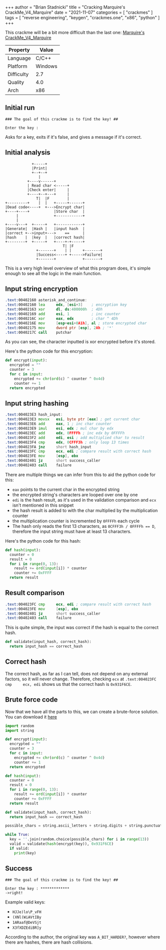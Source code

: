 +++
author = "Brian Stadnicki"
title = "Cracking Marquire's CrackMe_V4_Marquire"
date = "2021-11-07"
categories = [ "crackmes" ]
tags = [ "reverse engineering", "keygen", "crackmes.one", "x86", "python" ]
+++

This crackme will be a bit more difficult than the last one: [Marquire's CrackMe_V4_Marquire](https://crackmes.one/crackme/6152314933c5d458fcb36665)

Property     | Value
-------------|------------
Language     | C/C++
Platform     | Windows
Difficulty   | 2.7
Quality      | 4.0
Arch         | x86

## Initial run
```
### The goal of this crackme is to find the key! ##

Enter the key :
```

Asks for a key, exits if it's false, and gives a message if it's correct.

## Initial analysis
```
            +-----+
            |Print|
            +--+--+
               |
          +----v------+
          | Read char <-----+
          |Check enter|     |
          +----+--+---+     |
              T|  |F        |
+---------+    |  |   +-----+------+
|Dead code<----+  +--->Encrypt char|
+----+----+           |Store char  |
     |                +------------+
     |
+----v---+  +-----+   +------------+
|Generate|  |Hash |   |input hash  |
|correct +-->input+--->    ==      |
|hash    |  |key  |   |correct hash|
+--------+  +-----+   +----+-+-----+
                          T| |F
              +-------+    | |     +-------+
              |Success<----+ +----->Failure|
              +-------+            +-------+
```
This is a very high level overview of what this program does, it's simple enough to see all the logic in the main function.

## Input string encryption

```asm
.text:00402160 asterisk_and_continue:
.text:00402160 lea     edx, [esi+3]    ; encryption key
.text:00402163 xor     dl, ds:400000h  ; 4Dh
.text:00402169 add     esi, 1          ; inc counter
.text:0040216C xor     eax, edx        ; char ^ 4Dh
.text:0040216E mov     [esp+esi+0A1h], al ; store encrypted char
.text:00402175 mov     dword ptr [esp], 2Ah ; '*'
.text:0040217C call    putchar
```

As you can see, the character inputted is xor encrypted before it's stored.

Here's the python code for this encryption:
```python
def encrypt(input):
  encrypted = ""
  counter = 3
  for c in input:
    encrypted += chr(ord(c) ^ counter ^ 0x4d)
    counter += 1
  return encrypted
```

## Input string hashing

```asm
.text:004023E3 hash_input:
.text:004023E3 movsx   esi, byte ptr [eax] ; get current char
.text:004023E6 add     eax, 1 ; inc char counter
.text:004023E9 imul    esi, edx ; mul char by edx
.text:004023EC add     edx, 0FFFFh ; inc edx by 0FFFFh
.text:004023F2 add     edi, esi ; add multiplied char to result
.text:004023F4 cmp     edx, 0CFFF3h ; only loop 13 times
.text:004023FA jnz     short hash_input
.text:004023FC cmp     ecx, edi ; compare result with correct hash
.text:004023FE mov     [esp], ebx
.text:00402401 jz      short success_caller
.text:00402403 call    failure
```

There are multiple things we can infer from this to aid the python code for this:
 - `eax` points to the current char in the encrypted string
 - the encrypted string's characters are looped over one by one
 - `edi` is the hash result, as it's used in the validation comparison and `ecx` isn't mentioned in this snippet
 - the hash result is added to with the char multiplied by the multiplication counter
 - the multiplication counter is incremented by `0FFFFh` each cycle
 - The hash only reads the first 13 characters, as `0CFFF3h / 0FFFFh == D`, therefore the input string must have at least 13 characters.

Here's the python code for this hash:
```python
def hash(input):
  counter = 0
  result = 0
  for i in range(0, 13):
    result += ord(input[i]) * counter
    counter += 0xFFFF
  return result
```

## Result comparison

```asm
.text:004023FC cmp     ecx, edi ; compare result with correct hash
.text:004023FE mov     [esp], ebx
.text:00402401 jz      short success_caller
.text:00402403 call    failure
```

This is quite simple, the input was correct if the hash is equal to the correct hash.

```python
def validate(input_hash, correct_hash):
  return input_hash == correct_hash
```

## Correct hash
The correct hash, as far as I can tell, does not depend on any external factors, so it will never change. Therefore, checking `ecx` at `.text:004023FC cmp     ecx, edi` shows us that the correct hash is `0x931F6CE`.

## Brute force code
Now that we have all the parts to this, we can create a brute-force solution. You can download it [here](/posts/crackmes-marquier-crackme-v4-marquire/keygen.py)

```python
import random
import string

def encrypt(input):
  encrypted = ""
  counter = 3
  for c in input:
    encrypted += chr(ord(c) ^ counter ^ 0x4d)
    counter += 1
  return encrypted

def hash(input):
  counter = 0
  result = 0
  for i in range(0, 13):
    result += ord(input[i]) * counter
    counter += 0xFFFF
  return result

def validate(input_hash, correct_hash):
  return input_hash == correct_hash

possible_chars = string.ascii_letters + string.digits + string.punctuation

while True:
  key = ''.join(random.choice(possible_chars) for i in range(13))
  valid = validate(hash(encrypt(key)), 0x931F6CE)
  if valid:
    print(key)
```

## Success
```
### The goal of this crackme is to find the key! ##

Enter the key : *************
->right!
```

Example valid keys:
 - `HJJe)lo\P_vFH`
 - `(XNl(WiAVtIBy`
 - `1ARaaf@DeVSjt`
 - `X3fXDZEdiBR]y`

According to the author, the original key was `A_BIT_HARDER?`, however where there are hashes, there are hash collisions.
